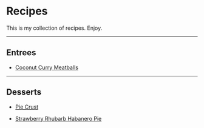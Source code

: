 # Recipes

This is my collection of recipes. Enjoy.

---

## Entrees

* [Coconut Curry Meatballs](coconut_curry_meatballs.md)

---

## Desserts

* [Pie Crust](pie_crust.md)

* [Strawberry Rhubarb Habanero Pie](straw_rhub_hab_pie.md)
